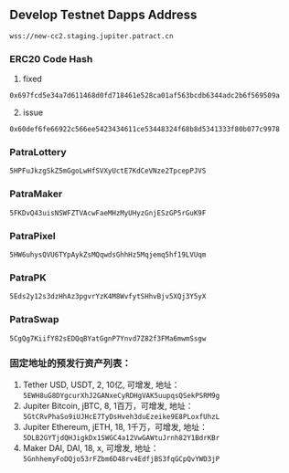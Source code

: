 ## Develop Testnet Dapps Address
```
wss://new-cc2.staging.jupiter.patract.cn
```

### ERC20 Code Hash
1. fixed
```
0x697fcd5e34a7d611468d0fd718461e528ca01af563bcdb6344adc2b6f569509a
```
2. issue
```
0x60def6fe66922c566ee5423434611ce53448324f68b8d5341333f80b077c9978
```
### PatraLottery
```
5HPFuJkzgSkZ5mGgoLwHfSVXyUctE7KdCeVNze2TpcepPJVS
```
### PatraMaker
```
5FKDvQ43uisNSWFZTVAcwFaeMHzMyUHyzGnjESzGP5rGuK9F
```
### PatraPixel
```
5HW6uhysQVU6TYpAykZsMQqwdsGhhHz5Mqjemq5hf19LVUqm
```
### PatraPK
```
5Eds2y12s3dzHhAz3pgvrYzK4M8WvfytSHhvBjv5XQj3Y5yX
```
### PatraSwap
```
5CgQg7KiifY82sEDQqBYatGgnP7Ynvd7Z82f3FMa6mwmSsgw
```

### 固定地址的预发行资产列表：
1. Tether USD, USDT, 2, 10亿, 可增发,
   地址：`5EWH8uG8DYgcurXhJ2GANxeCyRDHgVAK5uupqsQSekPSRM9g`
1. Jupiter Bitcoin, jBTC, 8, 1百万，可增发,
   地址：`5GtCRvPhaSo9iUJHcE7TyDsHveh3duEzeike9E8PLoxfUhzL`
1. Jupiter Ethereum, jETH, 18, 1千万，可增发,
   地址：`5DLB2GYTjdQHJigkDx1SWGC4a12VwGAWtuJrnh82Y1BdrKBr`
1. Maker DAI, DAI, 18, x, 可增发,
   地址：`5GnhhemyFoDQjo53rFZbm6D48rv4EdfjBS3fqGCpQvYWD3jP`
